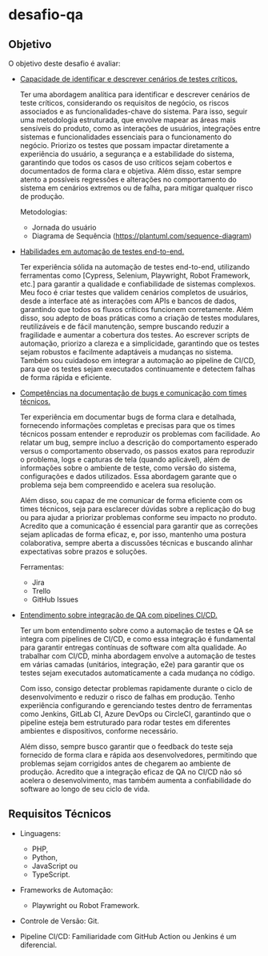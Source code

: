 # desafio-qa


## Objetivo

O objetivo deste desafio é avaliar:

- [Capacidade de identificar e descrever cenários de testes críticos.](./docs/identificar.md)

    Ter uma abordagem analítica para identificar e descrever cenários de teste críticos, considerando os requisitos de negócio, os riscos associados e as funcionalidades-chave do sistema. Para isso, seguir uma metodologia estruturada, que envolve mapear as áreas mais sensíveis do produto, como as interações de usuários, integrações entre sistemas e funcionalidades essenciais para o funcionamento do negócio. Priorizo os testes que possam impactar diretamente a experiência do usuário, a segurança e a estabilidade do sistema, garantindo que todos os casos de uso críticos sejam cobertos e documentados de forma clara e objetiva. Além disso, estar sempre atento a possíveis regressões e alterações no comportamento do sistema em cenários extremos ou de falha, para mitigar qualquer risco de produção.

    Metodologias:

    - Jornada do usuário
    - Diagrama de Sequência (https://plantuml.com/sequence-diagram)

- [Habilidades em automação de testes end-to-end.](./docs/automacao.md)

    Ter experiência sólida na automação de testes end-to-end, utilizando ferramentas como [Cypress, Selenium, Playwright, Robot Framework, etc.] para garantir a qualidade e confiabilidade de sistemas complexos. Meu foco é criar testes que validem cenários completos de usuários, desde a interface até as interações com APIs e bancos de dados, garantindo que todos os fluxos críticos funcionem corretamente. Além disso, sou adepto de boas práticas como a criação de testes modulares, reutilizáveis e de fácil manutenção, sempre buscando reduzir a fragilidade e aumentar a cobertura dos testes. Ao escrever scripts de automação, priorizo a clareza e a simplicidade, garantindo que os testes sejam robustos e facilmente adaptáveis a mudanças no sistema. Também sou cuidadoso em integrar a automação ao pipeline de CI/CD, para que os testes sejam executados continuamente e detectem falhas de forma rápida e eficiente.


- [Competências na documentação de bugs e comunicação com times técnicos.](./docs/documentação.md)

    Ter experiência em documentar bugs de forma clara e detalhada, fornecendo informações completas e precisas para que os times técnicos possam entender e reproduzir os problemas com facilidade. Ao relatar um bug, sempre incluo a descrição do comportamento esperado versus o comportamento observado, os passos exatos para reproduzir o problema, logs e capturas de tela (quando aplicável), além de informações sobre o ambiente de teste, como versão do sistema, configurações e dados utilizados. Essa abordagem garante que o problema seja bem compreendido e acelera sua resolução.

    Além disso, sou capaz de me comunicar de forma eficiente com os times técnicos, seja para esclarecer dúvidas sobre a replicação do bug ou para ajudar a priorizar problemas conforme seu impacto no produto. Acredito que a comunicação é essencial para garantir que as correções sejam aplicadas de forma eficaz, e, por isso, mantenho uma postura colaborativa, sempre aberta a discussões técnicas e buscando alinhar expectativas sobre prazos e soluções.

    Ferramentas:

    - Jira
    - Trello
    - GitHub Issues


- [Entendimento sobre integração de QA com pipelines CI/CD.](./docs/pipelines.md)

    Ter um bom entendimento sobre como a automação de testes e QA se integra com pipelines de CI/CD, e como essa integração é fundamental para garantir entregas contínuas de software com alta qualidade. Ao trabalhar com CI/CD, minha abordagem envolve a automação de testes em várias camadas (unitários, integração, e2e) para garantir que os testes sejam executados automaticamente a cada mudança no código.

    Com isso, consigo detectar problemas rapidamente durante o ciclo de desenvolvimento e reduzir o risco de falhas em produção. Tenho experiência configurando e gerenciando testes dentro de ferramentas como Jenkins, GitLab CI, Azure DevOps ou CircleCI, garantindo que o pipeline esteja bem estruturado para rodar testes em diferentes ambientes e dispositivos, conforme necessário.

    Além disso, sempre busco garantir que o feedback do teste seja fornecido de forma clara e rápida aos desenvolvedores, permitindo que problemas sejam corrigidos antes de chegarem ao ambiente de produção. Acredito que a integração eficaz de QA no CI/CD não só acelera o desenvolvimento, mas também aumenta a confiabilidade do software ao longo de seu ciclo de vida.

## Requisitos Técnicos

- Linguagens: 

    - PHP,
    - Python,
    - JavaScript ou
    - TypeScript.

- Frameworks de Automação: 

    - Playwright ou Robot Framework.

- Controle de Versão: Git.

- Pipeline CI/CD: Familiaridade com GitHub Action ou Jenkins é um diferencial.